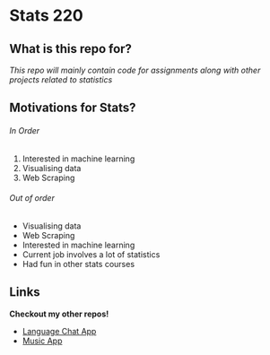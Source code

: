 # Stats 220
## What is this repo for? ##

*This repo will mainly contain code for assignments along with other projects related to statistics*

## Motivations for Stats? ##

###### In Order ######

1. Interested in machine learning
2. Visualising data
3. Web Scraping

###### Out of order ######

- Visualising data
- Web Scraping
- Interested in machine learning
- Current job involves a lot of statistics
- Had fun in other stats courses

## Links ##

**Checkout my other repos!**
- [Language Chat App](https://github.com/Ant279a/All_Languages)
- [Music App](https://github.com/Antinson/Music_App)


 
 
